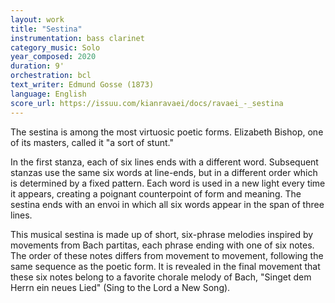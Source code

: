 ```yaml
---
layout: work
title: "Sestina"
instrumentation: bass clarinet
category_music: Solo
year_composed: 2020
duration: 9'
orchestration: bcl
text_writer: Edmund Gosse (1873)
language: English
score_url: https://issuu.com/kianravaei/docs/ravaei_-_sestina
---
```


<p class="teaser">The sestina is among the most virtuosic poetic forms. Elizabeth Bishop, one of its masters, called it "a sort of stunt."</p>

In the first stanza, each of six lines ends with a different word. Subsequent stanzas use the same six words at line-ends, but in a different order which is determined by a fixed pattern. Each word is used in a new light every time it appears, creating a poignant counterpoint of form and meaning. The sestina ends with an envoi in which all six words appear in the span of three lines.

This musical sestina is made up of short, six-phrase melodies inspired by movements from Bach partitas, each phrase ending with one of six notes. The order of these notes differs from movement to movement, following the same sequence as the poetic form. It is revealed in the final movement that these six notes belong to a favorite chorale melody of Bach, "Singet dem Herrn ein neues Lied" (Sing to the Lord a New Song).